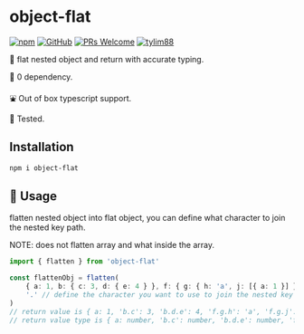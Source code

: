 # object-flat

[![npm](https://img.shields.io/npm/v/object-flat)](https://www.npmjs.com/package/object-flat) [![GitHub](https://img.shields.io/github/license/tylim88/object-flat)](https://github.com/tylim88/object-flat/blob/master/LICENSE) [![PRs Welcome](https://img.shields.io/badge/PRs-welcome-brightgreen.svg?style=flat-square)](https://github.com/tylim88/object-flat/pulls) [![tylim88](https://circleci.com/gh/tylim88/object-flat.svg?style=shield)](<[LINK](https://github.com/tylim88/object-flat#object-flat)>)

🐤 flat nested object and return with accurate typing.

🥰 0 dependency.

⛲️ Out of box typescript support.

🦺 Tested.

## Installation

```bash
npm i object-flat
```

## 🎵 Usage

flatten nested object into flat object, you can define what character to join the nested key path.

NOTE: does not flatten array and what inside the array.

```ts
import { flatten } from 'object-flat'

const flattenObj = flatten(
	{ a: 1, b: { c: 3, d: { e: 4 } }, f: { g: { h: 'a', j: [{ a: 1 }] } } }, // object that you want to flat
	'.' // define the character you want to use to join the nested key path.
)
// return value is { a: 1, 'b.c': 3, 'b.d.e': 4, 'f.g.h': 'a', 'f.g.j': [{ a: 1 }]},
// return value type is { a: number, 'b.c': number, 'b.d.e': number, 'f.g.h': string, 'f.g.j': { a: number }[]]}
```
